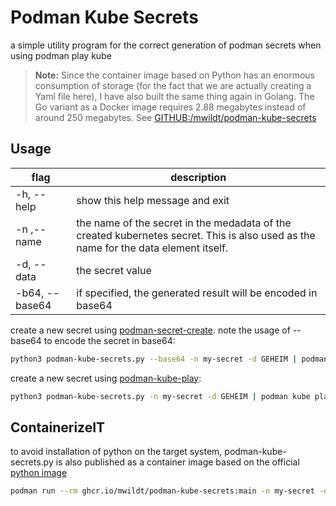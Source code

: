 # Podman Kube Secrets
a simple utility program for the correct generation of podman secrets when
using podman play kube

> **Note:** Since the container image based on Python has an enormous consumption of storage (for the fact that we are actually creating a Yaml file here), I have also built the same thing again in Golang. The Go variant as a Docker image requires 2.88 megabytes instead of around 250 megabytes. See [GITHUB:/mwildt/podman-kube-secrets](https://github.com/mwildt/podman-kube-secrets)

## Usage
| flag           | description                                                                                                                        |
|----------------|------------------------------------------------------------------------------------------------------------------------------------|
| -h, --help     | show this help message and exit                                                                                                    |
| -n ,--name     |the name of the secret in the medadata of the created kubernetes secret. This is also used as the name for the data element itself. |
| -d, --data     | the secret value                                                                                                                   |
| -b64, --base64 | if specified, the generated result will be encoded in base64                                                                       |

create a new secret using [podman-secret-create](https://docs.podman.io/en/latest/markdown/podman-secret-create.1.html).
note the usage of --base64 to encode the secret in base64:
```bash
python3 podman-kube-secrets.py --base64 -n my-secret -d GEHEIM | podman secret create my-secret -
```
create a new secret using [podman-kube-play](https://docs.podman.io/en/latest/markdown/podman-kube-play.1.html): 
```bash
python3 podman-kube-secrets.py -n my-secret -d GEHEIM | podman kube play -
```

## ContainerizeIT
to avoid installation of python on the target system, podman-kube-secrets.py is also published as a container image based on the official [python image](https://hub.docker.com/_/python/)

```bash
podman run --rm ghcr.io/mwildt/podman-kube-secrets:main -n my-secret -d GEHEIM | podman kube play -
```





